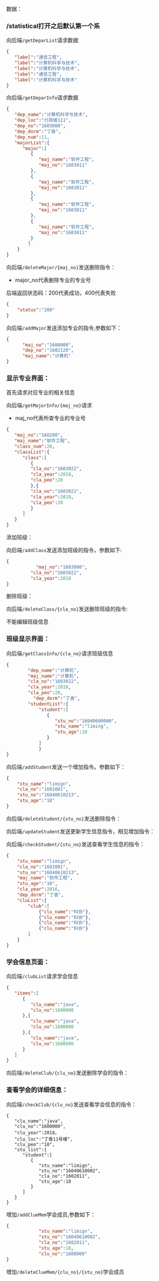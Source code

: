 数据：

### /statistical打开之后默认第一个系

向后端`/getDeparList`请求数据

```json
{
   "label":"通信工程",
   "label":"计算机科学与技术",
   "label":"计算机科学与技术",
   "label":"通信工程",
   "label":"计算机科学与技术"
}
```

向后端`/getDeparInfo`请求数据

~~~json
{
   "dep_name":"计算机科学与技术",
   "dep_loc":"行政楼111",
   "dep_no":"1603000",
   "dep_dorm":"丁香",
   "dep_num":11,
   "majorList":{
      "major":[
         {	
            "maj_name":"软件工程",
            "maj_no":"1603011"
         },
         {
            "maj_name":"软件工程",
            "maj_no":"1603011"
         },
         {
            "maj_name":"软件工程",
            "maj_no":"1603011"
         },
         {
            "maj_name":"软件工程",
            "maj_no":"1603011"
         }
		]
	}
}
~~~

向后端`/deleteMajor/{maj_no}`发送删除指令：

- major_no代表删除专业的专业号

后端返回状态码：200代表成功，400代表失败

~~~json
{
	"status":"200"
}
~~~

向后端`/addMajor`发送添加专业的指令,参数如下：

~~~json
{
      "maj_no":"1600000",
      "dep_no":"1602120",
      "maj_name":"计算机"
}
~~~

### 显示专业界面：

首先请求对应专业的相关信息

向后端`/getMajorInfo/{maj_no}`请求

- maj_no代表所查专业的专业号

~~~json
{
   "maj_no":"160200",
   "maj_name":"软件工程",
   "class_num":20,
   "classList":{
      "class":[
         {
         "cla_no":"1603022",
         "cla_year":2018,
         "cla_peo":20	
         },{
         "cla_no":"1603022",
         "cla_year":2018,
         "cla_peo":20	
         }
      ]
   }
}
~~~

添加班级：

向后端`/addClass`发送添加班级的指令，参数如下:

~~~json
{
   		   "maj_no":"1603000",
         "cla_no":"1603022",
         "cla_year":2018
}
~~~

删除班级：

向后端`/deleteClass/{cla_no}`发送删除班级的指令:

不能编辑班级信息



### 班级显示界面：

向后端`/getClassInfo/{cla_no}`请求班级信息

~~~json
{
        "dep_name":"计算机",
        "maj_name":"计算机",
        "cla_no":"1603022",
        "cla_year":2018,
        "cla_peo":20,
   		  "dep_dorm":"丁香",
      	"studentList":{
            "student":[
               {
                  "stu_no":"16040600000",
                  "stu_name":"liming",
                  "stu_age":18
               }
            ]
			}
}
~~~

向后端`/addStudent`发送一个增加指令。参数如下：

~~~json
{
   	"stu_name":"limign",
   	"cla_no":"1602001",
   	"stu_no":"16040610213",
   	"stu_age":"18"
}
~~~

向后端`/deleteStudent/{stu_no}`发送删除指令：

向后端`/updateStudent`发送更新学生信息指令，相见增加指令：

向后端`/checkStudent/{stu_no}`发送查看学生信息的指令：

~~~json
{
   	"stu_name":"limign",
   	"cla_no":"1602001",
   	"stu_no":"16040610213",
   	"maj_name":"软件工程",
   	"stu_age":"18",
   	"cla_year":2016,
   	"dep_dorm":"丁香",
   	"cluList":{
   		"club":[
            {"clu_name":"科协"},
            {"clu_name":"科协"},
            {"clu_name":"科协"},
            {"clu_name":"科协"}
   		]
   	}
}
~~~





### 学会信息页面：

向后端`/clubList`请求学会信息

~~~json
{
   "items":[
      {
         "clu_name":"java",
         "clu_no":1600000
      },{
         "clu_name":"java",
         "clu_no":1600000
      },{
         "clu_name":"java",
         "clu_no":1600000
      }
   ]
}

~~~

向后端`/deleteClub/{clu_no}`发送删除学会的指令：



### 查看学会的详细信息：
向后端`/checkClub/{clu_no}`发送查看学会信息的指令：

~~~
{
   "clu_name":"java",
   "clu_no":"1600000",
   "clu_year":2018，
   "clu_loc":"丁香11号楼",
   "clu_peo":"18",
   "stu_list":{
      "student":[
         {
            "stu_name":"limign",
            "stu_no":"16040610002",
            "cla_no":"1602011",
            "stu_age":18
         }
      ]
   }
}
~~~

增加`/addClueMem`学会成员,参数如下：

~~~json
{
            "stu_name":"limign",
            "stu_no":"16040610002",
            "cla_no":"1602011",
            "stu_age":18,
            "clu_no":"1600000"
}
~~~

增加`/deleteClueMem/{clu_no}/{stu_no}`学会成员















